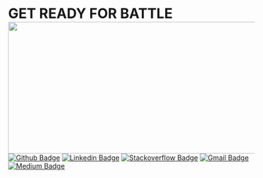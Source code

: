 <h1> GET READY FOR BATTLE
<img width="550" height="270" src="https://user-images.githubusercontent.com/91040581/175790063-be0c3f6d-50d5-4cb6-8e3a-8d7275ab5c6b.gif" align=right>
</h1>


[![Github Badge](http://img.shields.io/badge/-Github-black?style=flat-square&logo=github&link=https://github.com/bayunugroho2022/)](https://github.com/bayunugroho2022/) 
[![Linkedin Badge](https://img.shields.io/badge/-LinkedIn-blue?style=flat-square&logo=Linkedin&logoColor=white&link=https://www.linkedin.com/in/bayu-nugroho-404/)](https://www.linkedin.com/in/bayu-nugroho-404)
[![Stackoverflow Badge](https://img.shields.io/badge/-Stack%20overflow-FE7A16?style=flat-square&logo=stack-overflow&logoColor=white&link=https://stackoverflow.com/users/14603617/bayunugroho404)](https://stackoverflow.com/users/14603617/bayunugroho404)
[![Gmail Badge](https://img.shields.io/badge/-Gmail-d14836?style=flat-square&logo=Gmail&logoColor=white&link=mailto:bayu404.dart@gmail.com)](mailto:bayu404.dart@gmail.com)
[![Medium Badge](http://img.shields.io/badge/-Medium-black?style=flat-square&logo=medium&link=https://bayunugroho404.medium.com/)](https://bayunugroho404.medium.com) 
